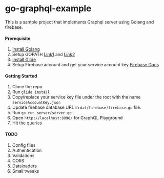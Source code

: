 # go-graphql-example

This is a sample project that implements Graphql server using Golang and firebase.


#### Prerequisite

1. [Install Golang](https://golang.org/doc/install)
2. Setup GOPATH [Link1](https://golang.org/doc/code.html#GOPATH) and [Link2](https://github.com/golang/go/wiki/GOPATH)
3. [Install Glide](https://github.com/Masterminds/glide)
4. Setup Firebase account and get your service account key [Firebase Docs](https://firebase.google.com/docs/admin/setup#add_firebase_to_your_app)

#### Getting Started
1. Clone the repo
2. Run `glide install`
3. Copy/replace your service key file under the root with the name `serviceAccountKey.json`
4. Update firebase database URL in `dal/firebase/firebase.go` file.
3. Run `go run server/server.go`
4. Open `http://localhost:8090/` for GraphQL Playground
6. Hit the queries

#### TODO
1. Config files
2. Authentication
3. Validations
4. CORS
5. Dataloaders
5. Small tweaks